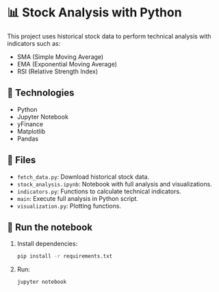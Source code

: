 # 📊 Stock Analysis with Python

This project uses historical stock data to perform technical analysis with indicators such as:
- SMA (Simple Moving Average)
- EMA (Exponential Moving Average)
- RSI (Relative Strength Index)

## 🧪 Technologies
- Python
- Jupyter Notebook
- yFinance
- Matplotlib
- Pandas

## 📁 Files
- `fetch_data.py`: Download historical stock data.
- `stock_analysis.ipynb`: Notebook with full analysis and visualizations.
- `indicators.py`: Functions to calculate technical indicators.
- `main`: Execute full analysis in Python script.
- `visualization.py`: Plotting functions.

## 🚀 Run the notebook

1. Install dependencies:
   ```bash
   pip install -r requirements.txt

2. Run:
    ```bash
    jupyter notebook
    
